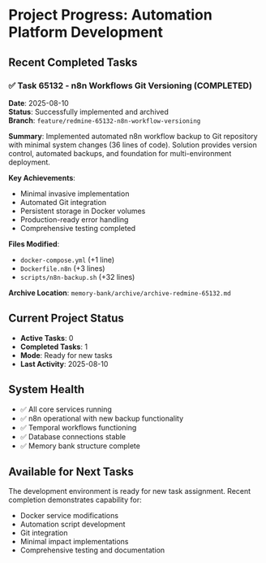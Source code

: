 # Project Progress: Automation Platform Development

## Recent Completed Tasks

### ✅ Task 65132 - n8n Workflows Git Versioning (COMPLETED)
**Date**: 2025-08-10  
**Status**: Successfully implemented and archived  
**Branch**: `feature/redmine-65132-n8n-workflow-versioning`  

**Summary**: Implemented automated n8n workflow backup to Git repository with minimal system changes (36 lines of code). Solution provides version control, automated backups, and foundation for multi-environment deployment.

**Key Achievements**:
- Minimal invasive implementation
- Automated Git integration 
- Persistent storage in Docker volumes
- Production-ready error handling
- Comprehensive testing completed

**Files Modified**:
- `docker-compose.yml` (+1 line)
- `Dockerfile.n8n` (+3 lines) 
- `scripts/n8n-backup.sh` (+32 lines)

**Archive Location**: `memory-bank/archive/archive-redmine-65132.md`

## Current Project Status
- **Active Tasks**: 0
- **Completed Tasks**: 1
- **Mode**: Ready for new tasks
- **Last Activity**: 2025-08-10

## System Health
- ✅ All core services running
- ✅ n8n operational with new backup functionality
- ✅ Temporal workflows functioning
- ✅ Database connections stable
- ✅ Memory bank structure complete

## Available for Next Tasks
The development environment is ready for new task assignment. Recent completion demonstrates capability for:
- Docker service modifications
- Automation script development  
- Git integration
- Minimal impact implementations
- Comprehensive testing and documentation

